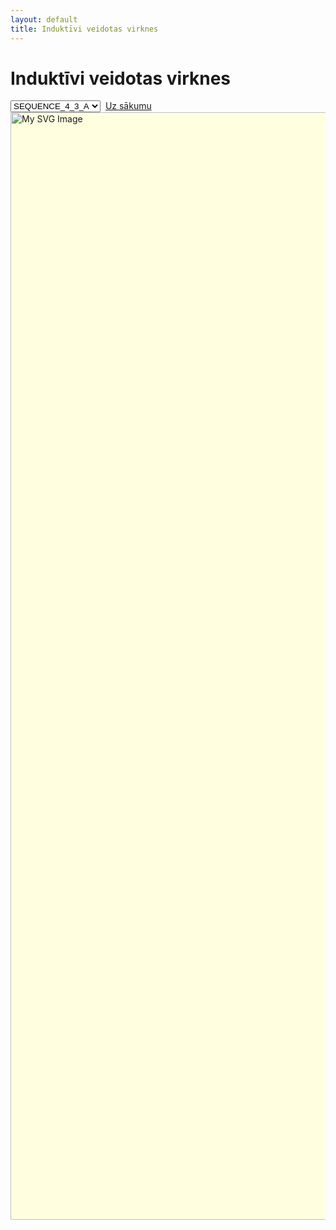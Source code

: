 ```yaml
---
layout: default
title: Induktīvi veidotas virknes
---
```

# Induktīvi veidotas virknes

<select id="selectSvg" onchange="changeImage()">
<option value="SEQUENCE_4_3_A.svg;576;576">SEQUENCE_4_3_A</option>
<option value="SEQUENCE_4_3_B.svg;936;936">SEQUENCE_4_3_B</option>
<option value="SEQUENCE_4_1_A.svg;936;936">SEQUENCE_4_1_A</option>
<option value="SEQUENCE_8_7_A.svg;1152;576">SEQUENCE_8_7_A</option>
<option value="SEQUENCE_8_7_B.svg;1152;1584">SEQUENCE_8_7_B</option>
<option value="SEQUENCE_8_7_C.svg;1152;1584">SEQUENCE_8_7_C</option>
<option value="SEQUENCE_8_7_D.svg;1440;1584">SEQUENCE_8_7_D</option>
<option value="SEQUENCE_8_5_A.svg;1008;576">SEQUENCE_8_5_A</option>
<option value="SEQUENCE_8_5_B.svg;1584;2160">SEQUENCE_8_5_B</option>
<option value="SEQUENCE_8_3_A.svg;1296;1152">SEQUENCE_8_3_A</option>
<option value="SEQUENCE_8_3_B.svg;1152;1152">SEQUENCE_8_3_B</option>
<option value="SEQUENCE_8_3_C.svg;1152;1296">SEQUENCE_8_3_C</option>
<option value="SEQUENCE_8_3_D.svg;1152;1296">SEQUENCE_8_3_D</option>
<option value="SEQUENCE_8_3_E.svg;1152;1296">SEQUENCE_8_3_E</option>
<option value="SEQUENCE_8_1_A.svg;1584;1296">SEQUENCE_8_1_A</option>
<option value="SEQUENCE_8_1_B.svg;1440;1728">SEQUENCE_8_1_B</option>
</select>  <a href="index.html">Uz sākumu</a>
<br/>
<img alt="My SVG Image" height="1772" id="svgImage" src="{{ 'SEQUENCE_4_3_A.svg' | relative_url }}" style="border: none; background-color: #FFFFE0;" width="1076"/>

